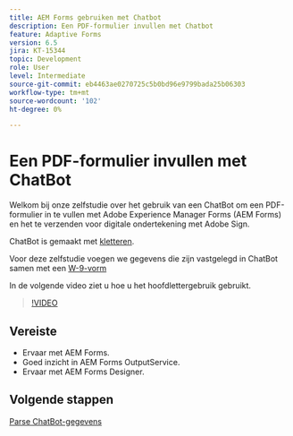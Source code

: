 ```yaml
---
title: AEM Forms gebruiken met Chatbot
description: Een PDF-formulier invullen met Chatbot
feature: Adaptive Forms
version: 6.5
jira: KT-15344
topic: Development
role: User
level: Intermediate
source-git-commit: eb4463ae0270725c5b0bd96e9799bada25b06303
workflow-type: tm+mt
source-wordcount: '102'
ht-degree: 0%

---
```


# Een PDF-formulier invullen met ChatBot

Welkom bij onze zelfstudie over het gebruik van een ChatBot om een PDF-formulier in te vullen met Adobe Experience Manager Forms (AEM Forms) en het te verzenden voor digitale ondertekening met Adobe Sign.

ChatBot is gemaakt met [kletteren](https://www.chatbot.com/).

Voor deze zelfstudie voegen we gegevens die zijn vastgelegd in ChatBot samen met een [W-9-vorm](assets/fw9.xdp)

In de volgende video ziet u hoe u het hoofdlettergebruik gebruikt.

>[!VIDEO](https://video.tv.adobe.com/v/3428432?learn=on)

## Vereiste

* Ervaar met AEM Forms.
* Goed inzicht in AEM Forms OutputService.
* Ervaar met AEM Forms Designer.

## Volgende stappen

[Parse ChatBot-gegevens](parse-chat-bot-data.md)
